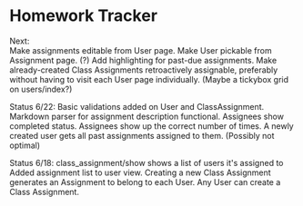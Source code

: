 Homework Tracker
================

Next:  
Make assignments editable from User page.
Make User pickable from Assignment page. (?)
Add highlighting for past-due assignments.
Make already-created Class Assignments retroactively assignable, preferably without having to visit each User page individually. (Maybe a tickybox grid on users/index?)

Status 6/22:
Basic validations added on User and ClassAssignment.
Markdown parser for assignment description functional.
Assignees show completed status.
Assignees show up the correct number of times.
A newly created user gets all past assignments assigned to them.  (Possibly not optimal)

Status 6/18:
class_assignment/show shows a list of users it's assigned to
Added assignment list to user view.
Creating a new Class Assignment generates an Assignment to belong to each User.
Any User can create a Class Assignment.  
